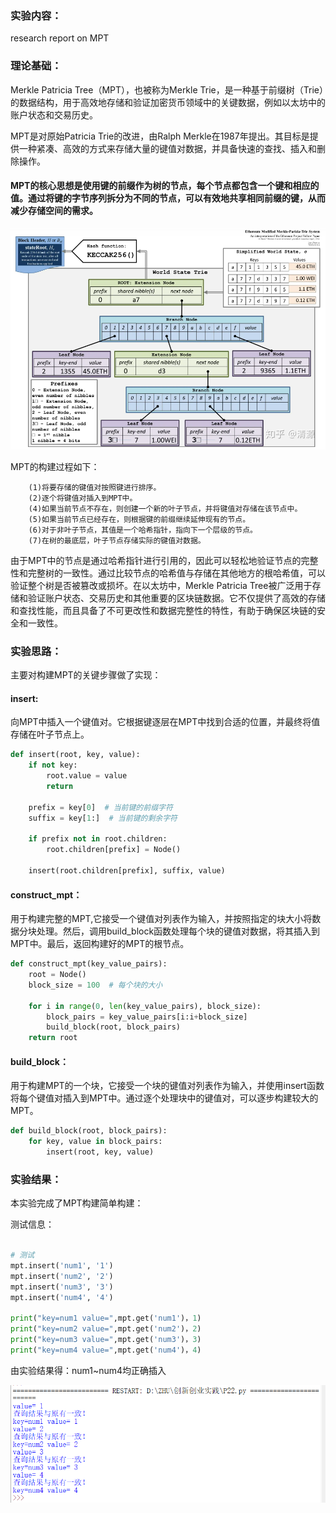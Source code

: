 ### 实验内容：
research report on MPT
### 理论基础：
Merkle Patricia Tree（MPT），也被称为Merkle Trie，是一种基于前缀树（Trie）的数据结构，用于高效地存储和验证加密货币领域中的关键数据，例如以太坊中的账户状态和交易历史。

MPT是对原始Patricia Trie的改进，由Ralph Merkle在1987年提出。其目标是提供一种紧凑、高效的方式来存储大量的键值对数据，并具备快速的查找、插入和删除操作。

#### MPT的核心思想是使用键的前缀作为树的节点，每个节点都包含一个键和相应的值。通过将键的字节序列拆分为不同的节点，可以有效地共享相同前缀的键，从而减少存储空间的需求。

![img](https://github.com/Azzzting/homework-group-48/blob/main/Project22/img/1.png)

MPT的构建过程如下：

        (1)将要存储的键值对按照键进行排序。
        (2)逐个将键值对插入到MPT中。
        (4)如果当前节点不存在，则创建一个新的叶子节点，并将键值对存储在该节点中。
        (5)如果当前节点已经存在，则根据键的前缀继续延伸现有的节点。
        (6)对于非叶子节点，其值是一个哈希指针，指向下一个层级的节点。
        (7)在树的最底层，叶子节点存储实际的键值对数据。

由于MPT中的节点是通过哈希指针进行引用的，因此可以轻松地验证节点的完整性和完整树的一致性。通过比较节点的哈希值与存储在其他地方的根哈希值，可以验证整个树是否被篡改或损坏。在以太坊中，Merkle Patricia Tree被广泛用于存储和验证账户状态、交易历史和其他重要的区块链数据。它不仅提供了高效的存储和查找性能，而且具备了不可更改性和数据完整性的特性，有助于确保区块链的安全和一致性。
### 实验思路：
主要对构建MPT的关键步骤做了实现：

#### insert:

向MPT中插入一个键值对。它根据键逐层在MPT中找到合适的位置，并最终将值存储在叶子节点上。
```python
def insert(root, key, value):
    if not key:
        root.value = value
        return
    
    prefix = key[0]  # 当前键的前缀字符
    suffix = key[1:]  # 当前键的剩余字符
    
    if prefix not in root.children:
        root.children[prefix] = Node()
    
    insert(root.children[prefix], suffix, value)
```


#### construct_mpt：

用于构建完整的MPT,它接受一个键值对列表作为输入，并按照指定的块大小将数据分块处理。然后，调用build_block函数处理每个块的键值对数据，将其插入到MPT中。最后，返回构建好的MPT的根节点。
```python
def construct_mpt(key_value_pairs):
    root = Node()
    block_size = 100  # 每个块的大小
    
    for i in range(0, len(key_value_pairs), block_size):
        block_pairs = key_value_pairs[i:i+block_size]
        build_block(root, block_pairs)
    return root
```


#### build_block：

用于构建MPT的一个块，它接受一个块的键值对列表作为输入，并使用insert函数将每个键值对插入到MPT中。通过逐个处理块中的键值对，可以逐步构建较大的MPT。
```python
def build_block(root, block_pairs):
    for key, value in block_pairs:
        insert(root, key, value)
```
### 实验结果：
本实验完成了MPT构建简单构建：

测试信息：
```python

# 测试
mpt.insert('num1', '1')
mpt.insert('num2', '2')
mpt.insert('num3', '3')
mpt.insert('num4', '4')

print("key=num1 value=",mpt.get('num1')，1)  
print("key=num2 value=",mpt.get('num2')，2)  
print("key=num3 value=",mpt.get('num3')，3)
print("key=num4 value=",mpt.get('num4')，4)
```
由实验结果得：num1~num4均正确插入

![img](https://github.com/Azzzting/homework-group-48/blob/main/Project22/img/2.png)
